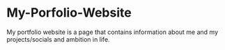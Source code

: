 # My-Porfolio-Website
My portfolio website is a page that contains information about me and my projects/socials and ambition in life.
